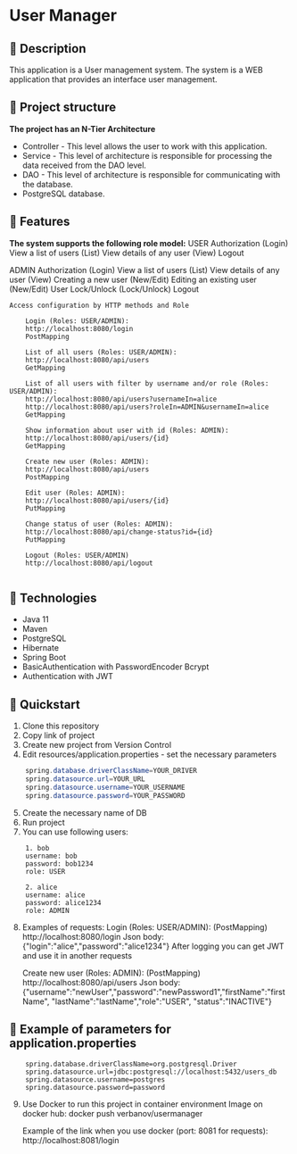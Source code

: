 # ****User Manager**** #

## 🚀 Description
This application is a User management system.
The system is a WEB application that provides an interface
user management.

## 🚀 Project structure
**The project has an N-Tier Architecture**
- Controller - This level allows the user to work with this application.
- Service - This level of architecture is responsible for processing the data received from the DAO level.
- DAO - This level of architecture is responsible for communicating with the database.
- PostgreSQL database.

## 🚀 Features
**The system supports the following role model:**
USER
    Authorization (Login)
    View a list of users (List)
    View details of any user (View)
    Logout

ADMIN
    Authorization (Login)
    View a list of users (List)
    View details of any user (View)
    Creating a new user (New/Edit)
    Editing an existing user (New/Edit)
    User Lock/Unlock (Lock/Unlock)
    Logout

    Access configuration by HTTP methods and Role
``` 
    Login (Roles: USER/ADMIN):
    http://localhost:8080/login
    PostMapping
    
    List of all users (Roles: USER/ADMIN):
    http://localhost:8080/api/users
    GetMapping
    
    List of all users with filter by username and/or role (Roles: USER/ADMIN):
    http://localhost:8080/api/users?usernameIn=alice
    http://localhost:8080/api/users?roleIn=ADMIN&usernameIn=alice
    GetMapping
    
    Show information about user with id (Roles: ADMIN):
    http://localhost:8080/api/users/{id}
    GetMapping
    
    Create new user (Roles: ADMIN):
    http://localhost:8080/api/users
    PostMapping
    
    Edit user (Roles: ADMIN):
    http://localhost:8080/api/users/{id}
    PutMapping
    
    Change status of user (Roles: ADMIN):
    http://localhost:8080/api/change-status?id={id}
    PutMapping
    
    Logout (Roles: USER/ADMIN)
    http://localhost:8080/api/logout
    
```

## 🚀 Technologies
- Java 11
- Maven
- PostgreSQL
- Hibernate
- Spring Boot
- BasicAuthentication with PasswordEncoder Bcrypt
- Authentication with JWT 

## 🚀 Quickstart
1. Clone this repository
2. Copy link of project
3. Create new project from Version Control
4. Edit resources/application.properties - set the necessary parameters
``` java
    spring.database.driverClassName=YOUR_DRIVER
    spring.datasource.url=YOUR_URL
    spring.datasource.username=YOUR_USERNAME
    spring.datasource.password=YOUR_PASSWORD
```
5. Create the necessary name of DB
6. Run project
7. You can use following users:
```
    1. bob
    username: bob
    password: bob1234
    role: USER
    
    2. alice
    username: alice
    password: alice1234
    role: ADMIN
```
8. Examples of requests:
    Login (Roles: USER/ADMIN): (PostMapping) http://localhost:8080/login
    Json body: {"login":"alice","password":"alice1234"}
    After logging you can get JWT and use it in another requests

    Create new user (Roles: ADMIN): (PostMapping) http://localhost:8080/api/users
    Json body: {"username":"newUser","password":"newPassword1","firstName":"firstName",
"lastName":"lastName","role":"USER", "status":"INACTIVE"}


## 🚀 Example of parameters for application.properties
``` 
    spring.database.driverClassName=org.postgresql.Driver
    spring.datasource.url=jdbc:postgresql://localhost:5432/users_db
    spring.datasource.username=postgres
    spring.datasource.password=password
```

9. Use Docker to run this project in container environment
    Image on docker hub:
    docker push verbanov/usermanager
    
    Example of the link when you use docker (port: 8081 for requests):
   http://localhost:8081/login
